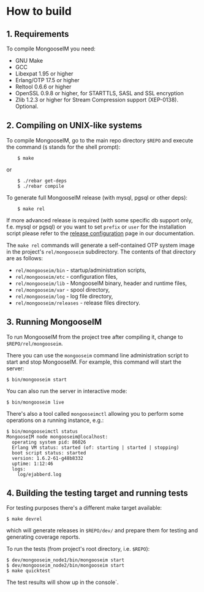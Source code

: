 # How to build

## 1.  Requirements

To compile MongooseIM you need:

*   GNU Make
*   GCC
*   Libexpat 1.95 or higher
*   Erlang/OTP 17.5 or higher
*   Reltool 0.6.6 or higher
*   OpenSSL 0.9.8 or higher, for STARTTLS, SASL and SSL encryption
*   Zlib 1.2.3 or higher for Stream Compression support (XEP-0138). Optional.

## 2.  Compiling on UNIX-like systems

To compile MongooseIM, go to the main repo directory `$REPO` and execute the command (`$` stands for the shell prompt):

        $ make

or

        $ ./rebar get-deps
        $ ./rebar compile

To generate full MongooseIM release (with mysql, pgsql or other deps):

        $ make rel

If more advanced release is required (with some specific db support only, f.e. mysql or pgsql) or you want to set `prefix` or `user` for the installation script please refer to the [release configuration](doc/user-guide/release_config.md) page in our documentation.

The `make rel` commands will generate a self-contained OTP system image in the project's `rel/mongooseim` subdirectory. The contents of that directory are as follows:

*   `rel/mongooseim/bin` - startup/administration scripts,
*   `rel/mongooseim/etc` - configuration files,
*   `rel/mongooseim/lib` - MongooseIM binary, header and runtime files,
*   `rel/mongooseim/var` - spool directory,
*   `rel/mongooseim/log` - log file directory,
*   `rel/mongooseim/releases` - release files directory.

## 3.  Running MongooseIM

To run MongooseIM from the project tree after compiling it, change to `$REPO/rel/mongooseim`.

There you can use the `mongooseim` command line administration script to start and stop MongooseIM. For example, this command will start the server:

    $ bin/mongooseim start

You can also run the server in interactive mode:

    $ bin/mongooseim live

There's also a tool called `mongooseimctl` allowing you to perform some operations on a running instance, e.g.:

    $ bin/mongooseimctl status
    MongooseIM node mongooseim@localhost:
      operating system pid: 86026
      Erlang VM status: started (of: starting | started | stopping)
      boot script status: started
      version: 1.6.2-61-g48b8332
      uptime: 1:12:46
      logs:
        log/ejabberd.log

## 4.  Building the testing target and running tests

For testing purposes there's a different make target available:

    $ make devrel

which will generate releases in `$REPO/dev/` and prepare them for testing and generating coverage reports.

To run the tests (from project's root directory, i.e. `$REPO`):

    $ dev/mongooseim_node1/bin/mongooseim start
    $ dev/mongooseim_node2/bin/mongooseim start
    $ make quicktest

The test results will show up in the console`.

